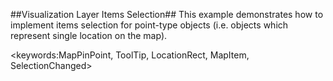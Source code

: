 ##Visualization Layer Items Selection##
This example demonstrates how to implement items selection for point-type objects (i.e. objects which represent single location on the map).

<keywords:MapPinPoint, ToolTip, LocationRect, MapItem, SelectionChanged>